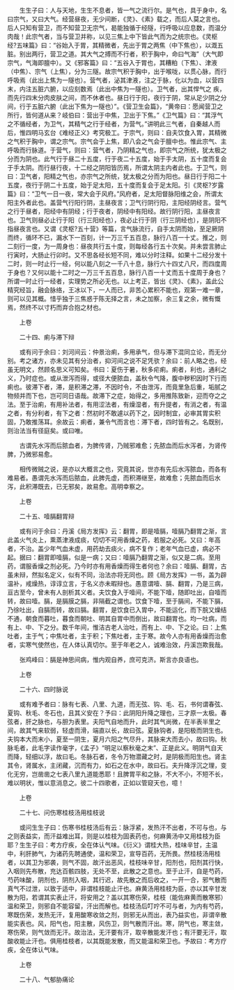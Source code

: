 <!-- { "loadSidebar": true } -->
　　生生子曰：人与天地，生生不息者，皆一气之流行尔。是气也，具于身中，名曰宗气，又曰大气。经营昼夜，无少间断，《灵》、《素》载之，而后人莫之言也。后人只知有营卫，而不知营卫无宗气，曷能独循于经隧，行呼吸以应息数，而温分肉哉！此宗气者，当与营卫并称，以见三焦上中下皆此气而为之统宗也。《灵枢经?五味篇》曰：“谷始入于胃，其精微者，先出于胃之两焦（中下焦也），以溉五脏。别出两行，营卫之道。其大气之搏而不行者，积于胸中，命曰气海”（大气即宗气，气海即膻中）。又《邪客篇》曰：“五谷入于胃也，其糟粕（下焦）、津液（中焦）、宗气（上焦），分为三隧。故宗气积于胸中，出于喉咙，以贯心脉，而行呼吸焉（此出上焦为一隧也）。营气者，泌其津液，注之于脉，化以为血，以营四末，内注五脏六腑，以应刻数焉（此出中焦为一隧也）。卫气者，出其悍气之 疾，而先行四末分肉皮肤之间，而不休者也。昼日行于阳，夜行于阴，常从足少阴之分间，行于五脏六腑（此出下焦为一隧也）”。《营卫生会篇》，“黄帝曰：愿闻营卫之所行，皆何道从来？岐伯曰：营出于中焦，卫出于下焦。”《卫气篇》曰：“其浮气之不循经者，为卫气，其精气之行于经者，为营气。”讲明此三气者，自秦越人而后，惟四明马玄台《难经正义》考究极工。于宗气，则曰：自夫饮食入胃，其精微之气积于胸中，谓之宗气。宗气会于上焦，即八会之气会于膻中也。惟此宗气、主呼吸而行脉道。于营气，则曰：营气者，乃阴精之气也，即宗气之所统，犹太极之分而为阴也。此气行于昼二十五度，行于夜二十五度，始于手太阴，五十度而复会于手太阴。而行昼行夜，十二经之阴阳皆历焉，所谓太阴主内者此也。于卫气，则曰：卫气者，阳精之气也，亦宗气之所统，犹太极之分而为阳也。昼日行于阳二十五度，夜行于阴二十五度，始于足太阳，五十度而复会于足太阳。引《灵枢?岁露篇》曰：“卫气一日一夜，常大会于风府。”风府者，足太阳督脉阳维之会，所谓太阳主外者此也。盖营气行阳行阴，主昼夜言；卫气行阴行阳，主阳经阴经言。营气之行于昼者，阳经中有阴经；行于夜者，阴经中有阳经。故行阴行阳，主昼夜言也。卫气则昼必止行于阳（行三阳经也），夜必止行于阴（行三阴经也），是阴阳不指昼夜言也。又谓《灵枢?五十营》等篇，言气脉流行，自手太阴而始，至足厥阴而终，循环不已，漏水下一百刻，计一万三千五百息，脉行八百一十丈。推之，则二刻行一度，为一周身也：昼夜共行五十度，则每经各行五十次矣。并未尝言肺止行寅时，大肠止行卯时。又不思各经长短不同，难以分时注释。如果十二经分发十二时，则一时止行一经，何以能八刻之一千八十息，脉行六十四丈八尺，而四度周于身也？又何以能十二时之一万三千五百息，脉行八百一十丈而五十度周于身也？所谓一时止行一经者，实理势之所必无也。以上考正，皆出《灵》、《素》，盖此公精究经旨，融会脉络，王冰以下，一人而已，非苦心累积不能也，观第一难一章，则可以见其概。惜乎独于三焦惑于陈无择之言，未之加察，余三复之余，微有慨焉，然终不以寸朽而弃合抱之材也。

　　上卷

　　二十四、痢与滞下辩

　　或有问于余曰：刘河间云：仲景治痢，多用承气，但与滞下混同立论，而无分别。考之诸方，亦未见其有分治者，抑河间之说不足凭欤？余曰：前人略之也，经虽无明文，然顾名思义可知矣。书曰：夏伤于暑，秋多疟痢。痢者，利也，通利之义，乃时症也。或从泄泻而得，或径大便脓血，盖秋令气降，腹中秽积因时下行而痢也。彼滞下者，滞，是积滞之滞，不因时令，不由泄泻，而竟里急后重，垢腻之物频并而下也，岂可同日语哉。故滞下之症，始得之，多用推陈致新，迎而夺之之法。至于治痢，有用补法者，有用涩法者，有燥湿者，有升提者，有消之者，有温之者，有分利者，有下之者：然初时不敢遽以药下之，因时制宜，必审其胃实积固，乃敢推荡耳。余故云：痢者，兼令气而言也：滞下者，四时皆有之。名既别，则治法当有径庭矣。或曰唯。

　　古谓先水泻而后脓血者，为脾传肾，乃贼邪难愈；先脓血而后水泻者，为肾传脾，乃微邪易愈。

　　相传微贼之说，是亦以大概言之也，究竟其说，世亦有先后水泻脓血，而各有难易者。愚谓先水泻而后脓血，此脾先虚，而积滞继至，故难愈；先脓血而后水泻，此积滞既去，已无邪矣，故易愈。高明幸察之。

　　上卷

　　二十五、噎膈翻胃辩

　　或有问于余曰：丹溪《局方发挥》云：翻胃，即是噎膈，噎膈乃翻胃之渐，言此盖火气炎上，熏蒸津液成痰，切切不可用香燥之药，若服之必死。又曰：年高者，不治。盖少年气血未虚，用药劫去痰火，病不复作；老年气血已虚，病必不起。据曰：翻胃即噎膈，似是一病；又曰：噎膈乃翻胃之渐，似又是二病。至用药，谓服香燥之剂必死。乃今时亦有用香燥而得生者何也？余曰：噎膈、翻胃，古虽未辩，然拟名定义，似有不同，治法亦将无同也。顾《局方发挥》一书，盖为辟温补，戒燥热，谆谆立言，于名义亦未暇辩也。愚意谓噎、膈、翻胃，乃是三病，亘古至今，曾未有人剖析其义者。夫饮食入于噎间，不能下噎，随即吐出，自噎而转，故曰噎。膈，是膈膜之膈，非隔截之谓也。饮食下噎，至于膈间，不能下膈，乃徐吐出，自膈而转，故曰膈。翻胃，是饮食已入胃中，不能运化，而下脘又燥结不通，朝食而暮吐，暮食而朝吐、明其自胃中而倒出，故曰翻胃也。均一吐病，而有上、中、下之分。数千年间，惟洁古老人治吐，而有上、中、下之论。曰：上焦吐者，主于气；中焦吐者，主于积；下焦吐者，主于寒。故今人亦有用香燥而治愈者，实寒气使然也，在人体认真切尔。至于年老之人，诚难治效，丹溪岂欺我哉。

　　张鸡峰曰：膈是神思间病，惟内观自养，庶可克济。斯言亦良语也。

　　上卷

　　二十六、四时脉说

　　或有难予者曰：脉有七表、八里、九道，而无弦、钩、毛、石，书何谓春弦、夏钩、秋毛、冬石也，且其义安在？予曰：此阴阳升降之理也，三才原一太极。春弦者，肝之脉也，与胆为表里。夫阳气自地而升，此时其气尚微，在半表半里之间，故其气来软弱，轻虚而滑，端直以长，故曰弦。夏脉钩者，是阳极而阴生也。夫钩本大而末小，夏至一阴生，夏月六阳之气尽升，其脉来大而去小，故曰钩。秋脉毛者，此毛字读作毫字，《孟子》“明足以察秋毫之末”、正是此义。明阴气自天而降，轻细以浮，故曰毛。冬脉石者，冬令万物潜藏之时，是阴极而阳生也。肾主其令，肾属水，主闭藏，沉而有力，如石之在水中，故曰石。夫升降浮沉之理，变化无穷，岂凿凿之七表八里九道能悉耶！且脾胃平和之脉，不大不小，不短不长，难以明状，惟以意消息之。彼二十四歌者，正如以管窥天也，噫！

　　上卷

　　二十七、问伤寒桂枝汤用桂枝说

　　或问生生子曰：伤寒书桂枝汤后有云：脉浮紧，发热汗不出者，不可与也，与之则表益实，而汗益难出耳，则是以桂枝为固表药也，何麻黄汤中又用桂枝为臣耶？生生子曰：考方疗疾，全在体认气味。《衍义》谓桂大热，桂味辛甘，主温中，利肝肺气，为诸药先聘通使，温和荣卫，宣导百药，无所畏。然桂枝汤用桂者，以其卫为邪袭，则气不固，故汗出恶风，桂枝味辛甘，阳剂也，阳剂其行快，入咽则先布散，充达百骸四肢，无处不至，此散之之意也。至于止汗，自是芍药，芍药味酸，阴剂也，阴剂入咽，其行迟，故先散之而后收之，一开一合，邪气散而真气不过泄，以致于适中，非谓桂枝能止汗也。麻黄汤用桂枝为臣，亦以其辛甘发散为阳，若谓其实表止汗，将安用之？盖以其寒伤荣，桂枝（能佐麻黄而散寒邪）温和荣卫，则邪自不能容留，汗出而解也。桂枝汤后叮咛不可与者，为内有芍药，寒既伤荣，发热无汗，复用酸寒收敛之剂，则邪无从而出，表乃益实也，非谓辛散能实表也。风，阳气也，阳主散，风伤卫，则气散而汗出。寒，阴气也，寒主敛，寒伤荣，则气敛而无汗。故治法，无汗要有汗，取辛散能发汗也；有汗要无汗，取酸收能止汗也。俱用桂枝者，以其既能发散，而又能温和荣卫也。予故曰：考方疗疾，全在体认气味。

　　上卷

　　二十八、气郁胁痛论

